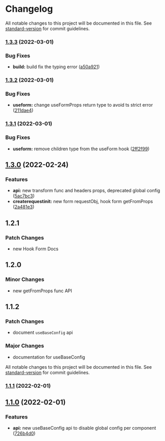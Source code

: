 # Changelog

All notable changes to this project will be documented in this file. See [standard-version](https://github.com/conventional-changelog/standard-version) for commit guidelines.

### [1.3.3](https://github.com/wai-lin/forma-js/compare/v1.3.2...v1.3.3) (2022-03-01)


### Bug Fixes

* **build:** build fix the typing error ([a50a921](https://github.com/wai-lin/forma-js/commit/a50a921067952f17b0cb257bd44f2965e7e49eba))

### [1.3.2](https://github.com/wai-lin/forma-js/compare/v1.3.1...v1.3.2) (2022-03-01)


### Bug Fixes

* **useform:** change useFormProps return type to avoid ts strict error ([211dae4](https://github.com/wai-lin/forma-js/commit/211dae44d93c0b51ef02f955eea78cde277743fa))

### [1.3.1](https://github.com/wai-lin/forma-js/compare/v1.3.0...v1.3.1) (2022-03-01)


### Bug Fixes

* **useform:** remove children type from the useForm hook ([2ff2f99](https://github.com/wai-lin/forma-js/commit/2ff2f9921f8d5da3f31ae51e8a175a2038bc5b8b))

## [1.3.0](https://github.com/wai-lin/forma-js/compare/v1.1.1...v1.3.0) (2022-02-24)


### Features

* **api:** new transform func and headers props, deprecated global config ([5ac7bc3](https://github.com/wai-lin/forma-js/commit/5ac7bc341f421f06f4e401498003616bc3808b48))
* **createrequestinit:** new form requestObj, hook form getFromProps ([2a481e3](https://github.com/wai-lin/forma-js/commit/2a481e3ab18f2d300d2764ba0f2a10cce1f41e4d))

## 1.2.1

### Patch Changes

- new Hook Form Docs

## 1.2.0

### Minor Changes

- new getFromProps func API

## 1.1.2

### Patch Changes

- document `useBaseConfig` api

### Major Changes

- documentation for useBaseConfig

All notable changes to this project will be documented in this file. See [standard-version](https://github.com/conventional-changelog/standard-version) for commit guidelines.

### [1.1.1](https://github.com/wai-lin/forma-js/compare/v1.0.5...v1.1.1) (2022-02-01)

## [1.1.0](https://github.com/wai-lin/forma-js/compare/v1.0.3...v1.1.0) (2022-02-01)

### Features

- **api:** new useBaseConfig api to disable global config per component ([726b4d0](https://github.com/wai-lin/forma-js/commit/726b4d0a44d9d7d08aaa34df9d0e3c71ea8e9acc))
